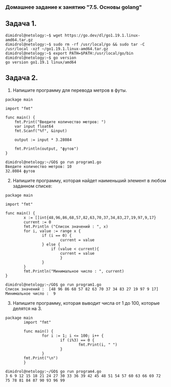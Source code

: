 ### Домашнее задание к занятию "7.5. Основы golang"

## Задача 1.

```
dimidrol@netology:~$ wget https://go.dev/dl/go1.19.1.linux-amd64.tar.gz  
dimidrol@netology:~$ sudo rm -rf /usr/local/go && sudo tar -C /usr/local -xzf ~/go1.19.1.linux-amd64.tar.gz
dimidrol@netology:~$ export PATH=$PATH:/usr/local/go/bin
dimidrol@netology:~$ go version
go version go1.19.1 linux/amd64
```

## Задача 2.  

1. Напишите программу для перевода метров в футы.  
```
package main

import "fmt"

func main() {
    fmt.Print("Введите количество метров: ")
    var input float64
    fmt.Scanf("%f", &input)

    output := input * 3.28084

    fmt.Println(output, "футов")
}

```

```
dimidrol@netology:~/GO$ go run program1.go
Введите количество метров: 10
32.8084 футов
```

2. Напишите программу, которая найдет наименьший элемент в любом заданном списке:
```
package main

import "fmt"

func main() {
        x := []int{48,96,86,68,57,82,63,70,37,34,83,27,19,97,9,17}
        current := 0
        fmt.Println ("Список значений : ", x)
        for i, value := range x {
                if (i == 0) {
                        current = value
                } else {
                    if (value < current){
                        current = value
                        }
                }
        }
        fmt.Println("Минимальное число : ", current)
}
```

```
dimidrol@netology:~/GO$ go run program1.go
Список значений :  [48 96 86 68 57 82 63 70 37 34 83 27 19 97 9 17]
Минимальное число :  9
```

3. Напишите программу, которая выводит числа от 1 до 100, которые делятся на 3.
```
package main
        import "fmt"

        func main() {
                for i := 1; i <= 100; i++ {
                        if (i%3) == 0 {
                                fmt.Print(i, " ")
                        }
                }
        fmt.Print("\n")
        }
```

```
dimidrol@netology:~/GO$ go run program4.go
3 6 9 12 15 18 21 24 27 30 33 36 39 42 45 48 51 54 57 60 63 66 69 72 75 78 81 84 87 90 93 96 99
```
